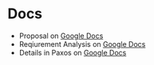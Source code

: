 # Docs

- Proposal on [Google Docs](https://docs.google.com/document/d/1J18YpZpqwaM0XxCm4zxNAFFNMaO_zjU_IuaDIv8VGSs/edit)
- Reqiurement Analysis on [Google Docs](https://docs.google.com/document/d/1lca022pxiIHa9P9_-qJ4WEbZcf5I0P-kFQouHtddy_s/edit)
- Details in Paxos on [Google Docs](https://docs.google.com/document/d/1Rc6TjCQHSOd02G2nMbNhzKakwmurmYb2l3vDh3nX-WQ/edit)
